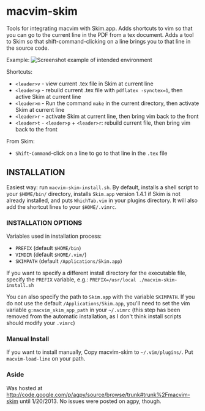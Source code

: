 macvim-skim
===========

Tools for integrating macvim with Skim.app.  Adds shortcuts to vim so that you
can go to the current line in the PDF from a tex document.  Adds a tool to Skim
so that shift-command-clicking on a line brings you to that line in the source code.

Example:
![Screenshot example of intended environment](https://raw.github.com/keflavich/macvim-skim/master/macvim-skim/test/Example_MacvimSkim.png "Screenshot")

Shortcuts:
 * `<leader>v` - view current .tex file in Skim at current line
 * `<leader>p` - rebuild current .tex file with `pdflatex -synctex=1`, then active Skim at current line
 * `<leader>m` - Run the command `make` in the current directory, then activate Skim at current line
 * `<leader>r` - activate Skim at current line, then bring vim back to the front
 * `<leader>t` - `<leader>p` + `<leader>r`: rebuild current file, then bring vim back to the front

From Skim:
 * `Shift`-`Command`-click on a line to go to that line in the `.tex` file


INSTALLATION
------------
Easiest way: run `macvim-skim-install.sh`.  By default, installs a shell script
to your `$HOME/bin/` directory, installs `Skim.app` version 1.4.1 if Skim is not already
installed, and puts `WhichTab.vim` in your plugins directory.  It will also add
the shortcut lines to your `$HOME/.vimrc`.

### INSTALLATION OPTIONS ###

Variables used in installation process:
 * `PREFIX`  (default `$HOME/bin`)
 * `VIMDIR`  (default `$HOME/.vim/`)
 * `SKIMPATH` (default `/Applications/Skim.app`)

If you want to specify a different install directory for the executable file, specify the
`PREFIX` variable, e.g.:
`PREFIX=/usr/local ./macvim-skim-install.sh`

You can also specify the path to `Skim.app` with the variable `SKIMPATH`.  If
you do not use the default `/Applications/Skim.app`, you'll need to set the vim
variable `g:macvim_skim_app_path` in your `~/.vimrc` (this step has been
removed from the automatic installation, as I don't think install scripts
should modify your `.vimrc`)

### Manual Install ###
If you want to install manually, Copy macvim-skim to `~/.vim/plugins/`.  Put
`macvim-load-line` on your path.


### Aside ###
Was hosted at http://code.google.com/p/agpy/source/browse/trunk#trunk%2Fmacvim-skim until 1/20/2013.  No issues were posted on agpy, though.
